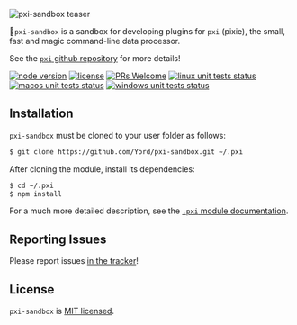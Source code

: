 ![pxi-sandbox teaser][teaser]

🧚`pxi-sandbox` is a sandbox for developing plugins for `pxi` (pixie), the small, fast and magic command-line data processor.

See the [`pxi` github repository][pxi] for more details!

[![node version][shield-node]][node]
[![license][shield-license]][license]
[![PRs Welcome][shield-prs]][contribute]
[![linux unit tests status][shield-unit-tests-linux]][actions]
[![macos unit tests status][shield-unit-tests-macos]][actions]
[![windows unit tests status][shield-unit-tests-windows]][actions]

## Installation

`pxi-sandbox` must be cloned to your user folder as follows:

```bash
$ git clone https://github.com/Yord/pxi-sandbox.git ~/.pxi
```

After cloning the module, install its dependencies:

```bash
$ cd ~/.pxi
$ npm install
```

For a much more detailed description, see the [`.pxi` module documentation][pxi-module].

## Reporting Issues

Please report issues [in the tracker][issues]!

## License

`pxi-sandbox` is [MIT licensed][license].

[actions]: https://github.com/Yord/pxi-sandbox/actions
[contribute]: https://github.com/Yord/pxi
[issues]: https://github.com/Yord/pxi/issues
[license]: https://github.com/Yord/pxi-sandbox/blob/master/LICENSE
[node]: https://nodejs.org/
[npm-package]: https://www.npmjs.com/package/pxi
[pxi]: https://github.com/Yord/pxi
[pxi-module]: https://github.com/Yord/pxi#pxi-module
[shield-license]: https://img.shields.io/badge/license-MIT-yellow.svg?labelColor=313A42
[shield-node]: https://img.shields.io/node/v/pxi?color=red&labelColor=313A42
[shield-prs]: https://img.shields.io/badge/PRs-welcome-green.svg?labelColor=313A42
[shield-unit-tests-linux]: https://github.com/Yord/pxi-sandbox/workflows/linux/badge.svg?branch=master
[shield-unit-tests-macos]: https://github.com/Yord/pxi-sandbox/workflows/macos/badge.svg?branch=master
[shield-unit-tests-windows]: https://github.com/Yord/pxi-sandbox/workflows/windows/badge.svg?branch=master
[teaser]: ./teaser.gif